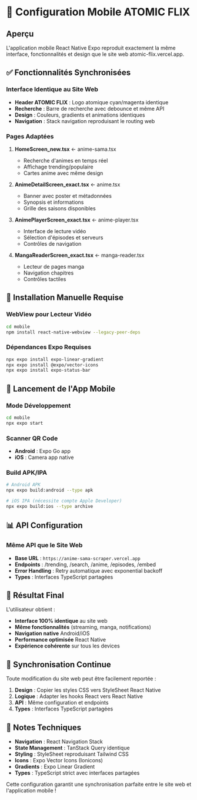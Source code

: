 # 📱 Configuration Mobile ATOMIC FLIX

## Aperçu
L'application mobile React Native Expo reproduit exactement la même interface, fonctionnalités et design que le site web atomic-flix.vercel.app.

## ✅ Fonctionnalités Synchronisées

### Interface Identique au Site Web
- **Header ATOMIC FLIX** : Logo atomique cyan/magenta identique
- **Recherche** : Barre de recherche avec debounce et même API
- **Design** : Couleurs, gradients et animations identiques
- **Navigation** : Stack navigation reproduisant le routing web

### Pages Adaptées
1. **HomeScreen_new.tsx** ← anime-sama.tsx
   - Recherche d'animes en temps réel
   - Affichage trending/populaire
   - Cartes anime avec même design
   
2. **AnimeDetailScreen_exact.tsx** ← anime.tsx
   - Banner avec poster et métadonnées
   - Synopsis et informations
   - Grille des saisons disponibles
   
3. **AnimePlayerScreen_exact.tsx** ← anime-player.tsx
   - Interface de lecture vidéo
   - Sélection d'épisodes et serveurs
   - Contrôles de navigation
   
4. **MangaReaderScreen_exact.tsx** ← manga-reader.tsx
   - Lecteur de pages manga
   - Navigation chapitres
   - Contrôles tactiles

## 🔧 Installation Manuelle Requise

### WebView pour Lecteur Vidéo
```bash
cd mobile
npm install react-native-webview --legacy-peer-deps
```

### Dépendances Expo Requises
```bash
npx expo install expo-linear-gradient
npx expo install @expo/vector-icons
npx expo install expo-status-bar
```

## 🚀 Lancement de l'App Mobile

### Mode Développement
```bash
cd mobile
npx expo start
```

### Scanner QR Code
- **Android** : Expo Go app
- **iOS** : Camera app native

### Build APK/IPA
```bash
# Android APK
npx expo build:android --type apk

# iOS IPA (nécessite compte Apple Developer)
npx expo build:ios --type archive
```

## 📊 API Configuration

### Même API que le Site Web
- **Base URL** : `https://anime-sama-scraper.vercel.app`
- **Endpoints** : /trending, /search, /anime, /episodes, /embed
- **Error Handling** : Retry automatique avec exponential backoff
- **Types** : Interfaces TypeScript partagées

## 🎯 Résultat Final

L'utilisateur obtient :
- **Interface 100% identique** au site web
- **Même fonctionnalités** (streaming, manga, notifications)
- **Navigation native** Android/iOS
- **Performance optimisée** React Native
- **Expérience cohérente** sur tous les devices

## 🔄 Synchronisation Continue

Toute modification du site web peut être facilement reportée :
1. **Design** : Copier les styles CSS vers StyleSheet React Native
2. **Logique** : Adapter les hooks React vers React Native
3. **API** : Même configuration et endpoints
4. **Types** : Interfaces TypeScript partagées

## 📝 Notes Techniques

- **Navigation** : React Navigation Stack
- **State Management** : TanStack Query identique
- **Styling** : StyleSheet reproduisant Tailwind CSS
- **Icons** : Expo Vector Icons (Ionicons)
- **Gradients** : Expo Linear Gradient
- **Types** : TypeScript strict avec interfaces partagées

Cette configuration garantit une synchronisation parfaite entre le site web et l'application mobile !